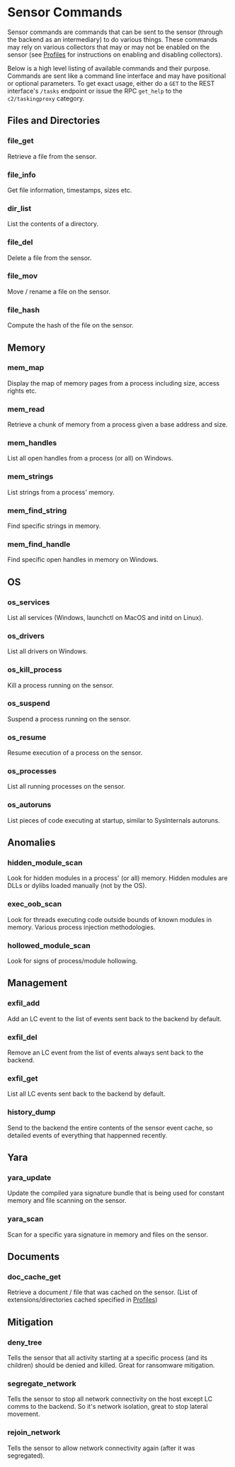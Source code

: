 # Sensor Commands

Sensor commands are commands that can be sent to the sensor (through the backend as an intermediary) to do various things.
These commands may rely on various collectors that may or may not be enabled on the sensor (see [Profiles](profiles.md) 
for instructions on enabling and disabling collectors).

Below is a high level listing of available commands and their purpose. Commands are sent like a command line interface
and may have positional or optional parameters. To get exact usage, either do a `GET` to the REST interface's `/tasks`
endpoint or issue the RPC `get_help` to the `c2/taskingproxy` category.

## Files and Directories

### file_get
Retrieve a file from the sensor.

### file_info
Get file information, timestamps, sizes etc.

### dir_list
List the contents of a directory.

### file_del
Delete a file from the sensor.

### file_mov
Move / rename a file on the sensor.

### file_hash
Compute the hash of the file on the sensor.


## Memory

### mem_map
Display the map of memory pages from a process including size, access rights etc.

### mem_read
Retrieve a chunk of memory from a process given a base address and size.

### mem_handles
List all open handles from a process (or all) on Windows.

### mem_strings
List strings from a process' memory.

### mem_find_string
Find specific strings in memory.

### mem_find_handle
Find specific open handles in memory on Windows.


## OS

### os_services
List all services (Windows, launchctl on MacOS and initd on Linux).

### os_drivers
List all drivers on Windows.

### os_kill_process
Kill a process running on the sensor.

### os_suspend
Suspend a process running on the sensor.

### os_resume
Resume execution of a process on the sensor.

### os_processes
List all running processes on the sensor.

### os_autoruns
List pieces of code executing at startup, similar to SysInternals autoruns.


## Anomalies

### hidden_module_scan
Look for hidden modules in a process' (or all) memory. Hidden modules are DLLs or dylibs loaded manually (not by the OS).

### exec_oob_scan
Look for threads executing code outside bounds of known modules in memory. Various process injection methodologies.

### hollowed_module_scan
Look for signs of process/module hollowing.


## Management

### exfil_add
Add an LC event to the list of events sent back to the backend by default.

### exfil_del
Remove an LC event from the list of events always sent back to the backend.

### exfil_get
List all LC events sent back to the backend by default.

### history_dump
Send to the backend the entire contents of the sensor event cache, so detailed events of everything that happenned recently.


## Yara

### yara_update
Update the compiled yara signature bundle that is being used for constant memory and file scanning on the sensor.

### yara_scan
Scan for a specific yara signature in memory and files on the sensor.


## Documents

### doc_cache_get
Retrieve a document / file that was cached on the sensor. (List of extensions/directories cached specified in [Profiles](profiles.md))


## Mitigation

### deny_tree
Tells the sensor that all activity starting at a specific process (and its children) should be denied and killed. Great for ransomware mitigation.

### segregate_network
Tells the sensor to stop all network connectivity on the host except LC comms to the backend. So it's network isolation, great to stop lateral movement.

### rejoin_network
Tells the sensor to allow network connectivity again (after it was segregated).
